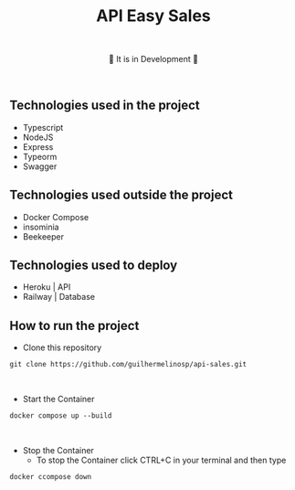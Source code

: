 # <div align="center"> API Easy Sales </div>

</br>

<div align="center">
<p>🚧 It is in Development 🚧</p>
</div>

</br>

## Technologies used in the project

- Typescript
- NodeJS
- Express
- Typeorm
- Swagger

## Technologies used outside the project

- Docker Compose
- insominia
- Beekeeper

## Technologies used to deploy

- Heroku | API
- Railway | Database

## How to run the project

- Clone this repository

```shell
git clone https://github.com/guilhermelinosp/api-sales.git
```
</br>

- Start the Container

```shell
docker compose up --build
```
</br>

- Stop the Container
	- To stop the Container click CTRL+C in your terminal and then type

```shell
docker ccompose down
```


